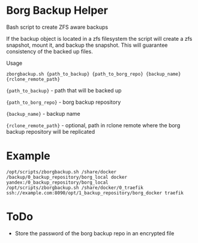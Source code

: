 # Borg Backup Helper
Bash script to create ZFS aware backups

If the backup object is located in a zfs filesystem the script will create a zfs snapshot, mount it, and backup the snapshot. This will guarantee consistency of the backed up files.

Usage
```
zborgbackup.sh {path_to_backup} {path_to_borg_repo} {backup_name} {rclone_remote_path}
```
`{path_to_backup}` - path that will be backed up

`{path_to_borg_repo}` - borg backup repository

`{backup_name}` - backup name

`{rclone_remote_path}` - optional, path in rclone remote where the borg backup repository will be replicated

# Example
```
/opt/scripts/zborgbackup.sh /share/docker /backup/0_backup_repository/borg_local docker yandex:/0_backup_repository/borg_local  
/opt/scripts/zborgbackup.sh /share/docker/0_traefik ssh://example.com:8090/opt/1_backup_repository/borg_docker traefik
```
# ToDo
- Store the password of the borg backup repo in an encrypted file

